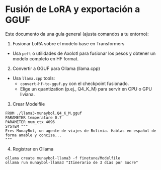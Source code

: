 # Fusión de LoRA y exportación a GGUF

Este documento da una guía general (ajusta comandos a tu entorno):

1) Fusionar LoRA sobre el modelo base en Transformers
- Usa `peft` o utilidades de Axolotl para fusionar los pesos y obtener un modelo completo en HF format.

2) Convertir a GGUF para Ollama (llama.cpp)
- Usa `llama.cpp` tools:
  - `convert-hf-to-gguf.py` con el checkpoint fusionado.
  - Elige un quantization (p.ej., Q4_K_M) para servir en CPU o GPU liviana.

3) Crear Modelfile
```
FROM ./llama3-munaybol.Q4_K_M.gguf
PARAMETER temperature 0.7
PARAMETER num_ctx 4096
SYSTEM """
Eres MunayBot, un agente de viajes de Bolivia. Hablas en español de forma amable y concisa...
"""
```

4) Registrar en Ollama
```
ollama create munaybol-llama3 -f finetune/Modelfile
ollama run munaybol-llama3 "Itinerario de 3 días por Sucre"
```
